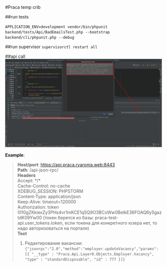 #Praca temp crib

##run tests

`APPLICATION_ENV=development vendor/bin/phpunit backend/tests/Api/BadEmailsTest.php --bootstrap backend/cli/phpunit.php --debug`

##run supervisor
`supervisorctl restart all`

##api call
![img](api_call.png)

**Example**:  
>**Host/port**: https://api.praca.ryaroma.web:8443  
**Path**: /api-json-rpc/  
**Headers**  
Accept: \*/\*  
Cache-Control: no-cache  
XDEBUG_SESSION: PHPSTORM  
Content-Type: application/json  
Keep-Alive: timeout=120000  
Authorization: token 0l10gZKkiexZy3PHs4vr1mKCE1q5Q9O3BCxWw0BelkE36FOAQ6y5gaztdK09Yw00 (токен берется из базы: praca-test-api.user_tokens.token, если токена для конкретного юзера нет, то надо авторизоваться на портале)  
**Text**  
>1. Редактирование вакансии:  
`
{"jsonrpc":"2.0","method":"employer.updateVacancy","params":[{
      "__type" : "Praca.Api.Layer0.Objects.Employer.Vacancy",
      "type" : "standardDisposable",
      "id" : 777
 }]}
 `


